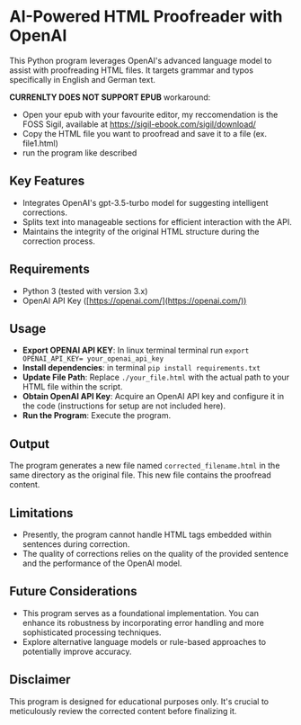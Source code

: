 # AI-Powered HTML Proofreader with OpenAI  
  
This Python program leverages OpenAI's advanced language model to assist with proofreading HTML files. It targets grammar and typos specifically in English and German text.

**CURRENLTY DOES NOT SUPPORT EPUB** workaround:
- Open your epub with your favourite editor, my reccomendation is the FOSS Sigil, available at https://sigil-ebook.com/sigil/download/
- Copy the HTML file you want to proofread and save it to a file (ex. file1.html)
- run the program like described


## Key Features  
  
- Integrates OpenAI's gpt-3.5-turbo model for suggesting intelligent corrections.  
- Splits text into manageable sections for efficient interaction with the API.  
- Maintains the integrity of the original HTML structure during the correction process.  
  
## Requirements  
  
- Python 3 (tested with version 3.x)  
- OpenAI API Key ([https://openai.com/](https://openai.com/))
  
## Usage  

- **Export OPENAI API KEY**: In linux terminal terminal run `export OPENAI_API_KEY= your_openai_api_key`
- **Install dependencies**: in terminal `pip install requirements.txt` 
- **Update File Path**: Replace `./your_file.html` with the actual path to your HTML file within the script.  
- **Obtain OpenAI API Key**: Acquire an OpenAI API key and configure it in the code (instructions for setup are not included here).  
- **Run the Program**: Execute the program.  
  
## Output  
  
The program generates a new file named `corrected_filename.html` in the same directory as the original file. This new file contains the proofread content.  
  
## Limitations  
  
- Presently, the program cannot handle HTML tags embedded within sentences during correction.  
- The quality of corrections relies on the quality of the provided sentence and the performance of the OpenAI model.  
  
## Future Considerations  
  
- This program serves as a foundational implementation. You can enhance its robustness by incorporating error handling and more sophisticated processing techniques.  
- Explore alternative language models or rule-based approaches to potentially improve accuracy.  
  
## Disclaimer  
  
This program is designed for educational purposes only. It's crucial to meticulously review the corrected content before finalizing it.
